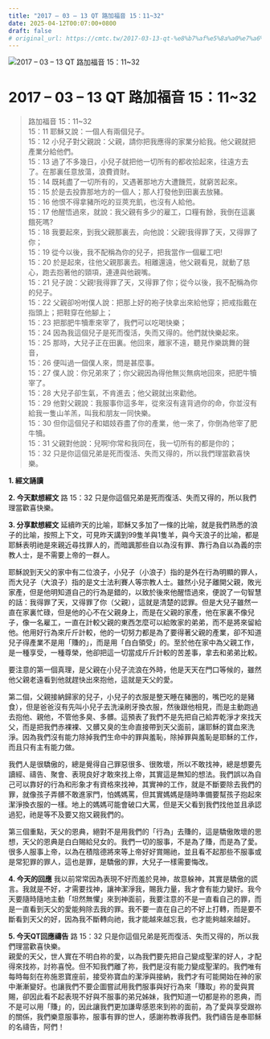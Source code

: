 ```yaml
---
title: "2017 – 03 – 13 QT 路加福音 15：11~32"
date: 2025-04-12T00:07:00+0800
draft: false
# original_url: https://cmtc.tw/2017-03-13-qt-%e8%b7%af%e5%8a%a0%e7%a6%8f%e9%9f%b3-15%ef%bc%9a1132
---
```


![2017 – 03 – 13 QT 路加福音 15：11\~32](/images/qt.jpg   "2017 – 03 – 13 QT 路加福音 15：11\~32")

# 2017 – 03 – 13 QT 路加福音 15：11\~32

> 路加福音 15：11\~32  
> 15：11 耶穌又說：一個人有兩個兒子。  
> 15：12 小兒子對父親說：父親，請你把我應得的家業分給我。他父親就把產業分給他們。  
> 15：13 過了不多幾日，小兒子就把他一切所有的都收拾起來，往遠方去了。在那裏任意放蕩，浪費資財。  
> 15：14 既耗盡了一切所有的，又遇著那地方大遭饑荒，就窮苦起來。  
> 15：15 於是去投靠那地方的一個人；那人打發他到田裏去放豬。  
> 15：16 他恨不得拿豬所吃的豆莢充飢，也沒有人給他。  
> 15：17 他醒悟過來，就說：我父親有多少的雇工，口糧有餘，我倒在這裏餓死嗎?  
> 15：18 我要起來，到我父親那裏去，向他說：父親!我得罪了天，又得罪了你；  
> 15：19 從今以後，我不配稱為你的兒子，把我當作一個雇工吧!  
> 15：20 於是起來，往他父親那裏去。相離還遠，他父親看見，就動了慈心，跑去抱著他的頸項，連連與他親嘴。  
> 15：21 兒子說：父親!我得罪了天，又得罪了你；從今以後，我不配稱為你的兒子。  
> 15：22 父親卻吩咐僕人說：把那上好的袍子快拿出來給他穿；把戒指戴在指頭上；把鞋穿在他腳上；  
> 15：23 把那肥牛犢牽來宰了，我們可以吃喝快樂；  
> 15：24 因為我這個兒子是死而復活，失而又得的。他們就快樂起來。  
> 15：25 那時，大兒子正在田裏。他回來，離家不遠，聽見作樂跳舞的聲音，  
> 15：26 便叫過一個僕人來，問是甚麼事。  
> 15：27 僕人說：你兄弟來了；你父親因為得他無災無病地回來，把肥牛犢宰了。  
> 15：28 大兒子卻生氣，不肯進去；他父親就出來勸他。  
> 15：29 他對父親說：我服事你這多年，從來沒有違背過你的命，你並沒有給我一隻山羊羔，叫我和朋友一同快樂。  
> 15：30 但你這個兒子和娼妓吞盡了你的產業，他一來了，你倒為他宰了肥牛犢。  
> 15：31 父親對他說：兒啊!你常和我同在，我一切所有的都是你的；  
> 15：32 只是你這個兄弟是死而復活、失而又得的，所以我們理當歡喜快樂。

**1.  經文誦讀**

**2.  今天默想經文**
路 15：32 只是你這個兄弟是死而復活、失而又得的，所以我們理當歡喜快樂。

**3. 分享默想經文**
延續昨天的比喻，耶穌又多加了一條的比喻，就是我們熟悉的浪子的比喻，按照上下文，可見昨天講到99隻羊與1隻羊，與今天浪子的比喻，都是耶穌表明祂是來親近尋找罪人的，而暗諷那些自以為沒有罪、靠行為自以為義的宗教人士，是不需要上帝的一群人。

耶穌說到天父的家中有二位浪子，小兒子（小浪子）指的是外在行為明顯的罪人，而大兒子（大浪子）指的是文士法利賽人等宗教人士。雖然小兒子離開父親，敗光家產，但是他明知道自己的行為是錯的，以致於後來他醒悟過來，便說了一句智慧的話：我得罪了天，又得罪了你（父親），這就是清楚的認罪。但是大兒子雖然一直在家裏忙碌，但是他的心不在父親身上，而是在父親的家產，他在家裏不像兒子，像一名雇工，一直在計較父親的東西怎麼可以給敗家的弟弟，而不是將來留給他。他用好行為來斤斤計較，他的一切努力都是為了要得著父親的產業，卻不知道兒子得產業不是用「賺的」，而是用「白白領受」的。至於他在家中為父親工作，是一種享受，一種尊榮，他卻把這一切當成斤斤計較的苦差事，拿去和弟弟比較。

要注意的第一個真理，是父親在小兒子流浪在外時，他是天天在門口等候的，雖然他父親老遠看到他就趕快出來抱他，這就是天父的愛。

第二個，父親接納歸家的兒子，小兒子的衣服是整天睡在豬圈的，嘴巴吃的是豬食），但是爸爸沒有先叫小兒子去洗澡刷牙換衣服，然後跟他相見，而是主動跑過去抱他、親他，不管他多臭、多髒。這預表了我們不是先把自己給弄乾淨才來找天父，而是把我們赤裸裸、又髒又臭的生命直接帶到天父面前，讓耶穌的寶血來洗淨。因為我們沒有能力除掉我們生命中的罪與羞恥，除掉罪與羞恥是耶穌的工作，而且只有主有能力做。

我們人是很驕傲的，總是覺得自己罪惡很多、很敗壞，所以不敢找神，總是想要先讀經、禱告、聚會、表現良好才敢來找上帝，其實這是無知的想法。我們誤以為自己可以靠好的行為和形象才有資格來找神，其實神的工作，就是不斷要除去我們的罪，就像孩子弄髒不敢進家門，怕媽媽罵，但其實媽媽是隨時準備要幫孩子抱起來潔淨換衣服的一樣。地上的媽媽可能會破口大罵，但是天父看到我們找他並且承認過犯，祂是等不及要又抱又親我們的。

第三個重點，天父的恩典，絕對不是用我們的「行為」去賺的，這是驕傲敗壞的思想，天父的恩典是白白賜給兒女的。我們一切的服事，不是為了賺，而是為了愛。很多人服事上帝，以為在積陰德將來等上帝好好賞賜祂，並且看不起那些不服事或是常犯罪的罪人，這也是罪，是驕傲的罪，大兒子一樣需要悔改。

**4. 今天的回應**
我以前常常因為表現不好而羞於見神，故意躲神，其實是驕傲的謊言。我就是不好，才需要找神，讓神潔淨我，賜我力量，我才會有能力變好。我今天要隨時隨地主動「坦然無懼」來到神面前，我要注意的不是一直看自己的罪，而是一直看到天父的愛能夠除去我的罪。我不要一直在自己的不好上打轉，而是要不斷看到天父的好，因為我不斷轉向祂，我才能越來越忘我，也才能夠越來越好。

**5. 今天QT回應禱告**
路 15：32 只是你這個兄弟是死而復活、失而又得的，所以我們理當歡喜快樂。  
親愛的天父，世人實在不明白祢的愛，以為我們要先把自己變成聖潔的好人，才配得來找祢，討祢喜悅。但不知我們離了祢，我們是沒有能力變成聖潔的。我們唯有每時每刻在祢施恩寶座前，接受祢寶血的潔淨與接納，我們才有可能開始在神的家中漸漸變好。也讓我們不要企圖嘗試用我們服事與好行為來「賺取」祢的愛與賞賜，卻因此看不起表現不好與不服事的弟兄姊妹，我們知道一切都是祢的恩典，而不是可以用「賺」的，因此讓我們更加謙卑感恩來到祢的面前，為了愛與享受跟祢的關係，我們樂意服事祢，服事有罪的世人，感謝祢教導我們。我們禱告是奉耶穌的名禱告，阿們！
